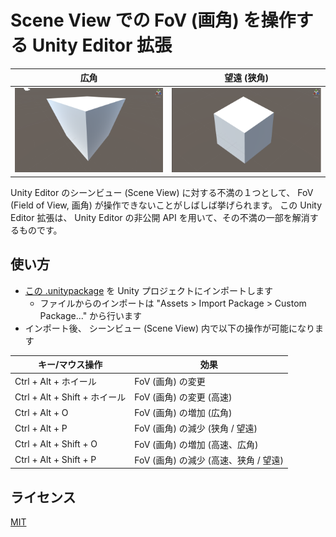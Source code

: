 ﻿# Scene View での FoV (画角) を操作する Unity Editor 拡張

|広角				|望遠 (狭角)				|
|--------------------		|-------------------------		|
|![WideFov](images/WideFov.png)	|![NarrowFov](images/NarrowFov.png)	|

Unity Editor のシーンビュー (Scene View) に対する不満の１つとして、 FoV (Field of View, 画角) が操作できないことがしばしば挙げられます。
この Unity Editor 拡張は、 Unity Editor の非公開 API を用いて、その不満の一部を解消するものです。


## 使い方

- [この .unitypackage](https://github.com/t-mat/UnitySceneViewFovControl/releases/download/0.1.0/SceneViewFovControl.unitypackage) を Unity プロジェクトにインポートします
    - ファイルからのインポートは "Assets > Import Package > Custom Package..." から行います
- インポート後、 シーンビュー (Scene View) 内で以下の操作が可能になります

|キー/マウス操作		|効果					|
|--------------------		|-------------------------		|
|Ctrl + Alt + ホイール		|FoV (画角) の変更			|
|Ctrl + Alt + Shift + ホイール	|FoV (画角) の変更 (高速)		|
|Ctrl + Alt + O			|FoV (画角) の増加 (広角)		|
|Ctrl + Alt + P			|FoV (画角) の減少 (狭角 / 望遠)	|
|Ctrl + Alt + Shift + O		|FoV (画角) の増加 (高速、広角)		|
|Ctrl + Alt + Shift + P		|FoV (画角) の減少 (高速、狭角 / 望遠)	|


## ライセンス

[MIT](LICENSE.txt)

